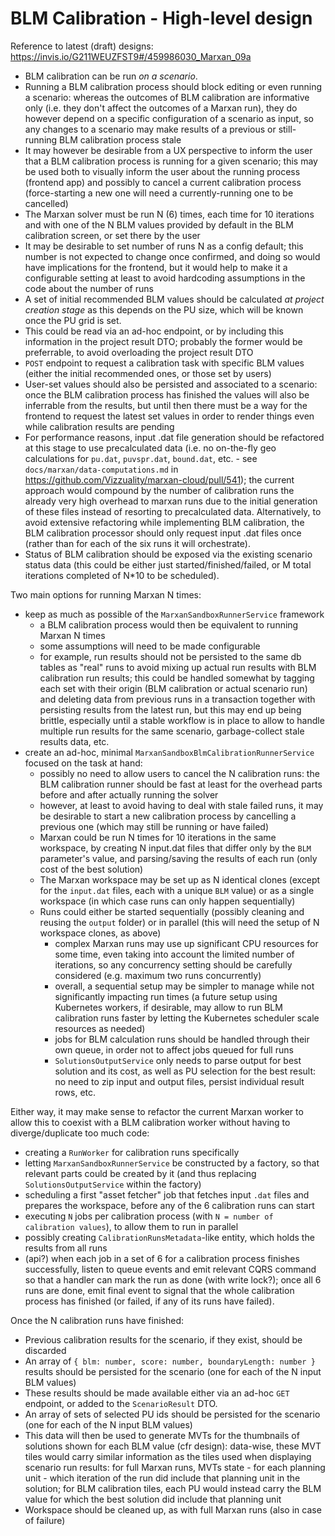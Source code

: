 # BLM Calibration - High-level design

Reference to latest (draft) designs:
https://invis.io/G211WEUZFST9#/459986030_Marxan_09a

* BLM calibration can be run *on a scenario*.
* Running a BLM calibration process should block editing or even running a
  scenario: whereas the outcomes of BLM calibration are informative only (i.e.
  they don't affect the outcomes of a Marxan run), they do however depend on a
  specific configuration of a scenario as input, so any changes to a scenario
  may make results of a previous or still-running BLM calibration process stale
* It may however be desirable from a UX perspective to inform the user that a
  BLM calibration process is running for a given scenario; this may be used both
  to visually inform the user about the running process (frontend app) and
  possibly to cancel a current calibration process (force-starting a new one
  will need a currently-running one to be cancelled)
* The Marxan solver must be run N (6) times, each time for 10 iterations and
  with one of the N BLM values provided by default in the BLM calibration
  screen, or set there by the user
* It may be desirable to set number of runs N as a config default; this number
  is not expected to change once confirmed, and doing so would have implications
  for the frontend, but it would help to make it a configurable setting at least
  to avoid hardcoding assumptions in the code about the number of runs
* A set of initial recommended BLM values should be calculated *at project
  creation stage* as this depends on the PU size, which will be known once the
  PU grid is set.
* This could be read via an ad-hoc endpoint, or by including this information in
  the project result DTO; probably the former would be preferrable, to avoid
  overloading the project result DTO
* `POST` endpoint to request a calibration task with specific BLM values (either
  the initial recommended ones, or those set by users)
* User-set values should also be persisted and associated to a scenario: once
  the BLM calibration process has finished the values will also be inferrable
  from the results, but until then there must be a way for the frontend to
  request the latest set values in order to render things even while calibration
  results are pending
* For performance reasons, input .dat file generation should be refactored at
  this stage to use precalculated data (i.e. no on-the-fly geo calculations for
  `pu.dat`, `puvspr.dat`, `bound.dat`, etc. - see
  `docs/marxan/data-computations.md` in
  https://github.com/Vizzuality/marxan-cloud/pull/541); the current approach
  would compound by the number of calibration runs the already very high
  overhead to marxan runs due to the initial generation of these files instead
  of resorting to precalculated data. Alternatively, to avoid extensive
  refactoring while implementing BLM calibration, the BLM calibration processor
  should only request input .dat files once (rather than for each of the six
  runs it will orchestrate).
* Status of BLM calibration should be exposed via the existing scenario status
  data (this could be either just started/finished/failed, or M total iterations
  completed of N*10 to be scheduled).

Two main options for running Marxan N times:

* keep as much as possible of the `MarxanSandboxRunnerService` framework
  * a BLM calibration process would then be equivalent to running Marxan N times
  * some assumptions will need to be made configurable
  * for example, run results should not be persisted to the same db tables as
    "real" runs to avoid mixing up actual run results with BLM calibration run
    results; this could be handled somewhat by tagging each set with their
    origin (BLM calibration or actual scenario run) and deleting data from
    previous runs in a transaction together with persisting results from the
    latest run, but this may end up being brittle, especially until a stable
    workflow is in place to allow to handle multiple run results for the same
    scenario, garbage-collect stale results data, etc.
* create an ad-hoc, minimal `MarxanSandboxBlmCalibrationRunnerService` focused
  on the task at hand:
  * possibly no need to allow users to cancel the N calibration runs: the BLM
    calibration runner should be fast at least for the overhead parts before and
    after actually running the solver
  * however, at least to avoid having to deal with stale failed runs, it may be
    desirable to start a new calibration process by cancelling a previous one
    (which may still be running or have failed)
  * Marxan could be run N times for 10 iterations in the same workspace, by
    creating N input.dat files that differ only by the `BLM` parameter's value,
    and parsing/saving the results of each run (only cost of the best solution)
  * The Marxan workspace may be set up as N identical clones (except for the
    `input.dat` files, each with a unique `BLM` value) or as a single workspace
    (in which case runs can only happen sequentially)
  * Runs could either be started sequentially (possibly cleaning and reusing the
    `output` folder) or in parallel (this will need the setup of N workspace
    clones, as above)
    * complex Marxan runs may use up significant CPU resources for some time,
      even taking into account the limited number of iterations, so any
      concurrency setting should be carefully considered (e.g. maximum two runs
      concurrently)
    * overall, a sequential setup may be simpler to manage while not
      significantly impacting run times (a future setup using Kubernetes
      workers, if desirable, may allow to run BLM calibration runs faster by
      letting the Kubernetes scheduler scale resources as needed)
    * jobs for BLM calculation runs should be handled through their own queue,
      in order not to affect jobs queued for full runs
    * `SolutionsOutputService` only needs to parse output for best solution and
      its cost, as well as PU selection for the best result: no need to zip
      input and output files, persist individual result rows, etc.

Either way, it may make sense to refactor the current Marxan worker to allow
this to coexist with a BLM calibration worker without having to
diverge/duplicate too much code:

- creating a `RunWorker` for calibration runs specifically
- letting `MarxanSandboxRunnerService` be constructed by a factory, so that
  relevant parts could be created by it (and thus replacing
  `SolutionsOutputService` within the factory)
- scheduling a first "asset fetcher" job that fetches input `.dat` files and
  prepares the workspace, before any of the 6 calibration runs can start
- executing `N` jobs per calibration process (with `N = number of calibration
  values`), to allow them to run in parallel
- possibly creating `CalibrationRunsMetadata`-like entity, which holds the
  results from all runs
- (api?) when each job in a set of 6 for a calibration process finishes
  successfully, listen to queue events and emit relevant CQRS command so that a
  handler can mark the run as done (with write lock?); once all 6 runs are done,
  emit final event to signal that the whole calibration process has finished (or
  failed, if any of its runs have failed).

Once the N calibration runs have finished:

* Previous calibration results for the scenario, if they exist, should be
  discarded
* An array of `{ blm: number, score: number, boundaryLength: number }` results
  should be persisted for the scenario (one for each of the N input BLM values)
* These results should be made available either via an ad-hoc `GET` endpoint,
  or added to the `ScenarioResult` DTO.
* An array of sets of selected PU ids should be persisted for the scenario (one
  for each of the N input BLM values)
* This data will then be used to generate MVTs for the thumbnails of solutions
  shown for each BLM value (cfr design): data-wise, these MVT tiles would carry
  similar information as the tiles used when displaying scenario run results:
  for full Marxan runs, MVTs state - for each planning unit - which iteration of
  the run did include that planning unit in the solution; for BLM calibration
  tiles, each PU would instead carry the BLM value for which the best solution
  did include that planning unit
* Workspace should be cleaned up, as with full Marxan runs (also in case of
  failure)

